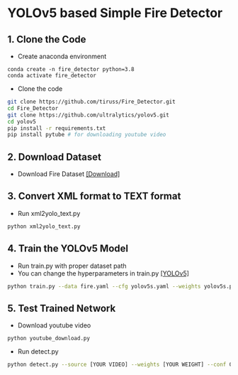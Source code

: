 # YOLOv5 based Simple Fire Detector

## 1. Clone the Code

* Create anaconda environment
```
conda create -n fire_detector python=3.8
conda activate fire_detector
```
* Clone the code
```bash
git clone https://github.com/tiruss/Fire_Detector.git
cd Fire_Detector
git clone https://github.com/ultralytics/yolov5.git
cd yolov5
pip install -r requirements.txt
pip install pytube # for downloading youtube video
```

## 2. Download Dataset

* Download Fire Dataset [[Download]](https://drive.google.com/drive/folders/15fuHCUKZIUmEXrBdnE-E8W3DHREoDI5e?usp=share_link)

## 3. Convert XML format to TEXT format

* Run xml2yolo_text.py
```bash
python xml2yolo_text.py
```

## 4. Train the YOLOv5 Model
* Run train.py with proper dataset path 
* You can change the hyperparameters in train.py [[YOLOv5]](https://github.com/ultralytics/yolov5)
```bash
python train.py --data fire.yaml --cfg yolov5s.yaml --weights yolov5s.pt --batch-size 16 --epochs 10
```

## 5. Test Trained Network
* Download youtube video
```
python youtube_download.py
```
* Run detect.py
```bash
python detect.py --source [YOUR VIDEO] --weights [YOUR WEIGHT] --conf 0.4
```